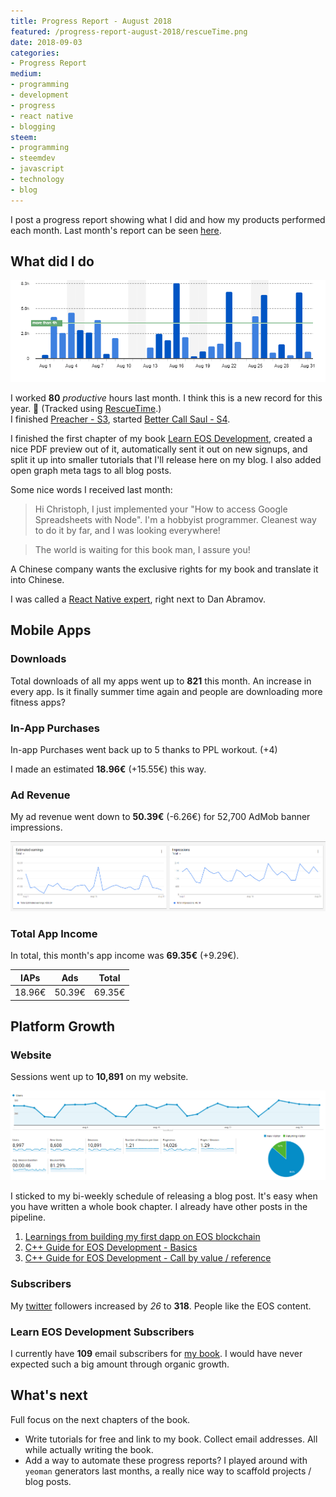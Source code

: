 ```yaml
---
title: Progress Report - August 2018
featured: /progress-report-august-2018/rescueTime.png
date: 2018-09-03
categories:
- Progress Report
medium:
- programming
- development
- progress
- react native
- blogging
steem:
- programming
- steemdev
- javascript
- technology
- blog
---
```


I post a progress report showing what I did and how my products performed each month.
Last month's report can be seen [here](/progress-report-july-2018).

## What did I do

![Productive Hours in August](./rescueTime.png)

I worked **80** _productive_ hours last month. I think this is a new record for this year. 💪 (Tracked using [RescueTime](/redirects/rescuetime).)  
I finished [Preacher - S3](https://trakt.tv/shows/preacher/seasons/3), started [Better Call Saul - S4](https://trakt.tv/shows/better-call-saul/seasons/4).

I finished the first chapter of my book [Learn EOS Development](https://learneos.one), created a nice PDF preview out of it, automatically sent it out on new signups, and split it up into smaller tutorials that I'll release here on my blog.
I also added open graph meta tags to all blog posts.

Some nice words I received last month:

> Hi Christoph, I just implemented your "How to access Google Spreadsheets with Node".  I'm a hobbyist programmer.  Cleanest way to do it by far, and I was looking everywhere!

> The world is waiting for this book man, I assure you!

A Chinese company wants the exclusive rights for my book and translate it into Chinese.

I was called a [React Native expert](https://ideamotive.co/blog/best-react-native-experts-blogs/), right next to Dan Abramov.

## Mobile Apps

### Downloads

Total downloads of all my apps went up to **821** this month. An increase in every app. Is it finally summer time again and people are downloading more fitness apps?

### In-App Purchases

In-app Purchases went back up to 5 thanks to PPL workout. (+4)

I made an estimated **18.96€** (+15.55€) this way.

### Ad Revenue

My ad revenue went down to **50.39€** (-6.26€) for 52,700 AdMob banner impressions.

![App Income AdMob](./admob-income.png)

### Total App Income

In total, this month's app income was **69.35€** (+9.29€).

IAPs | Ads | Total
--- | --- | ---
18.96€ | 50.39€ | 69.35€

## Platform Growth

### Website

Sessions went up to **10,891** on my website.

![Website Traffic](./website-traffic.png)

I sticked to my bi-weekly schedule of releasing a blog post. It's easy when you have written a whole book chapter. I already have other posts in the pipeline.

1. [Learnings from building my first dapp on EOS blockchain](/releasing-my-first-eos-dapp/)
1. [C++ Guide for EOS Development - Basics](/cpp-guide-for-eos-development-basics/)
1. [C++ Guide for EOS Development - Call by value / reference](/cpp-guide-for-eos-development-call-by-value-reference/)

### Subscribers

My [twitter](https://twitter.com/cmichelio) followers increased by _26_ to **318**. People like the EOS content.

### Learn EOS Development Subscribers

I currently have **109** email subscribers for [my book](https://learneos.one).
I would have never expected such a big amount through organic growth.

## What's next

Full focus on the next chapters of the book.

* Write tutorials for free and link to my book. Collect email addresses. All while actually writing the book.
* Add a way to automate these progress reports? I played around with `yeoman` generators last months, a really nice way to scaffold projects / blog posts.
